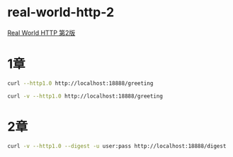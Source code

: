 # real-world-http-2

[Real World HTTP 第2版](https://www.oreilly.co.jp/books/9784873119038/)

# 1章

```sh
curl --http1.0 http://localhost:18888/greeting
```

```sh
curl -v --http1.0 http://localhost:18888/greeting
```

# 2章

```sh
curl -v --http1.0 --digest -u user:pass http://localhost:18888/digest
```
